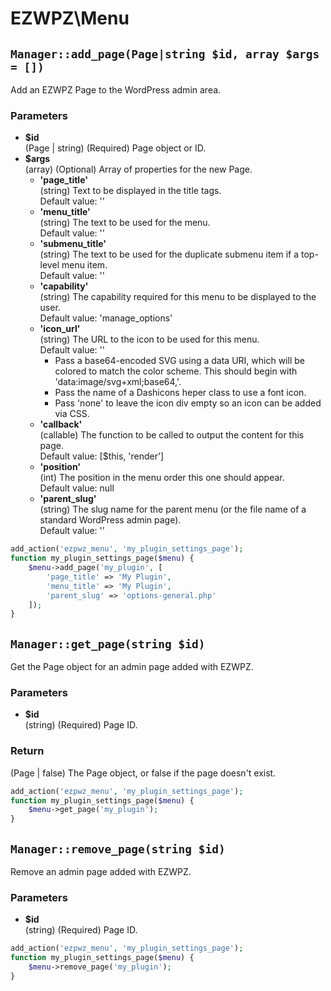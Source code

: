 # EZWPZ\Menu

## `Manager::add_page(Page|string $id, array $args = [])`

Add an EZWPZ Page to the WordPress admin area.

### Parameters

- **$id**<br>
(Page | string) (Required) Page object or ID.
- **$args**<br>
(array) (Optional) Array of properties for the new Page.
  - **'page_title'**<br>
  (string) Text to be displayed in the title tags.<br>
  Default value: ''
  - **'menu_title'**<br>
  (string) The text to be used for the menu.<br>
  Default value: ''
  - **'submenu_title'**<br>
  (string) The text to be used for the duplicate submenu item if a top-level menu item.<br>
  Default value: ''
  - **'capability'**<br>
  (string) The capability required for this menu to be displayed to the user.<br>
  Default value: 'manage_options'
  - **'icon_url'**<br>
  (string) The URL to the icon to be used for this menu.<br>
  Default value: ''
    - Pass a base64-encoded SVG using a data URI, which will be colored to match the color scheme. This should begin with 'data:image/svg+xml;base64,'.
    - Pass the name of a Dashicons heper class to use a font icon.
    - Pass 'none' to leave the icon div empty so an icon can be added via CSS.
  - **'callback'**<br>
  (callable) The function to be called to output the content for this page.<br>
  Default value: [$this, 'render']
  - **'position'**<br>
  (int) The position in the menu order this one should appear.<br>
  Default value: null
  - **'parent_slug'**<br>
  (string) The slug name for the parent menu (or the file name of a standard WordPress admin page).<br>
  Default value: ''

```php
add_action('ezpwz_menu', 'my_plugin_settings_page');
function my_plugin_settings_page($menu) {
    $menu->add_page('my_plugin', [
        'page_title' => 'My Plugin',
        'menu_title' => 'My Plugin',
        'parent_slug' => 'options-general.php'
    ]);
}
```

## `Manager::get_page(string $id)`

Get the Page object for an admin page added with EZWPZ.

### Parameters

- **$id**<br>
(string) (Required) Page ID.

### Return

(Page | false) The Page object, or false if the page doesn't exist.

```php
add_action('ezpwz_menu', 'my_plugin_settings_page');
function my_plugin_settings_page($menu) {
    $menu->get_page('my_plugin');
}
```

## `Manager::remove_page(string $id)`

Remove an admin page added with EZWPZ.

### Parameters

- **$id**<br>
(string) (Required) Page ID.

```php
add_action('ezpwz_menu', 'my_plugin_settings_page');
function my_plugin_settings_page($menu) {
    $menu->remove_page('my_plugin');
}
```
